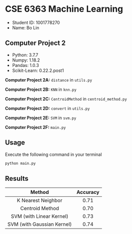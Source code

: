 # CSE 6363 Machine Learning

- Student ID: 1001778270
- Name: Bo Lin

## Computer Project 2

- Python: 3.7.7
- Numpy: 1.18.2
- Pandas: 1.0.3
- Scikit-Learn: 0.22.2.post1

**Computer Project 2A:** `distance` in `utils.py`

**Computer Project 2B:** `KNN` in `knn.py`

**Computer Project 2C:** `CentroidMethod` in `centroid_method.py`

**Computer Project 2D:** `convert` in `utils.py`

**Computer Project 2E:** `SVM` in `svm.py`

**Computer Project 2F:** `main.py`

## Usage

Execute the following command in your terminal

```sh
python main.py
```

## Results

|           Method           | Accuracy |
| :------------------------: | :------: |
|     K Nearest Neighbor     |   0.71   |
|      Centroid Method       |   0.70   |
|  SVM (with Linear Kernel)  |   0.73   |
| SVM (with Gaussian Kernel) |   0.74   |
